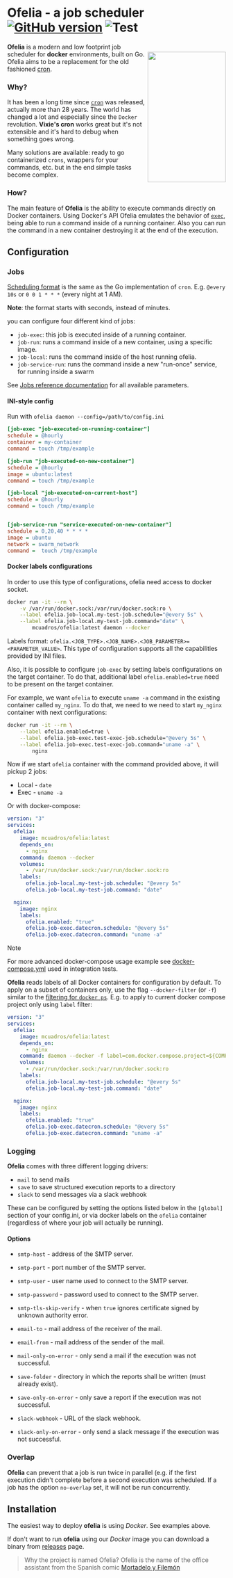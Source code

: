 # Ofelia - a job scheduler [![GitHub version](https://badge.fury.io/gh/mcuadros%2Fofelia.svg)](https://github.com/mcuadros/ofelia/releases) ![Test](https://github.com/mcuadros/ofelia/workflows/Test/badge.svg)

<img src="https://weirdspace.dk/FranciscoIbanez/Graphics/Ofelia.gif" align="right" width="180px" height="300px" vspace="20" />

**Ofelia** is a modern and low footprint job scheduler for __docker__ environments, built on Go. Ofelia aims to be a replacement for the old fashioned [cron](https://en.wikipedia.org/wiki/Cron).

### Why?

It has been a long time since [`cron`](https://en.wikipedia.org/wiki/Cron) was released, actually more than 28 years. The world has changed a lot and especially since the `Docker` revolution. **Vixie's cron** works great but it's not extensible and it's hard to debug when something goes wrong.

Many solutions are available: ready to go containerized `crons`, wrappers for your commands, etc. but in the end simple tasks become complex.

### How?

The main feature of **Ofelia** is the ability to execute commands directly on Docker containers. Using Docker's API Ofelia emulates the behavior of [`exec`](https://docs.docker.com/reference/cli/docker/container/exec/), being able to run a command inside of a running container. Also you can run the command in a new container destroying it at the end of the execution.

## Configuration

### Jobs

[Scheduling format](https://godoc.org/github.com/robfig/cron) is the same as the Go implementation of `cron`. E.g. `@every 10s` or `0 0 1 * * *` (every night at 1 AM).

**Note**: the format starts with seconds, instead of minutes.

you can configure four different kind of jobs:

- `job-exec`: this job is executed inside of a running container.
- `job-run`: runs a command inside of a new container, using a specific image.
- `job-local`: runs the command inside of the host running ofelia.
- `job-service-run`: runs the command inside a new "run-once" service, for running inside a swarm

See [Jobs reference documentation](docs/jobs.md) for all available parameters.

#### INI-style config

Run with `ofelia daemon --config=/path/to/config.ini`

```ini
[job-exec "job-executed-on-running-container"]
schedule = @hourly
container = my-container
command = touch /tmp/example

[job-run "job-executed-on-new-container"]
schedule = @hourly
image = ubuntu:latest
command = touch /tmp/example

[job-local "job-executed-on-current-host"]
schedule = @hourly
command = touch /tmp/example


[job-service-run "service-executed-on-new-container"]
schedule = 0,20,40 * * * *
image = ubuntu
network = swarm_network
command =  touch /tmp/example
```

#### Docker labels configurations

In order to use this type of configurations, ofelia need access to docker socket.

```sh
docker run -it --rm \
    -v /var/run/docker.sock:/var/run/docker.sock:ro \
    --label ofelia.job-local.my-test-job.schedule="@every 5s" \
    --label ofelia.job-local.my-test-job.command="date" \
        mcuadros/ofelia:latest daemon --docker
```

Labels format: `ofelia.<JOB_TYPE>.<JOB_NAME>.<JOB_PARAMETER>=<PARAMETER_VALUE>`.
This type of configuration supports all the capabilities provided by INI files.

Also, it is possible to configure `job-exec` by setting labels configurations on the target container. To do that, additional label `ofelia.enabled=true` need to be present on the target container.

For example, we want `ofelia` to execute `uname -a` command in the existing container called `my_nginx`.
To do that, we need to we need to start `my_nginx` container with next configurations:

```sh
docker run -it --rm \
    --label ofelia.enabled=true \
    --label ofelia.job-exec.test-exec-job.schedule="@every 5s" \
    --label ofelia.job-exec.test-exec-job.command="uname -a" \
        nginx
```

Now if we start `ofelia` container with the command provided above, it will pickup 2 jobs:

- Local - `date`
- Exec  - `uname -a`

Or with docker-compose:

```yaml
version: "3"
services:
  ofelia:
    image: mcuadros/ofelia:latest
    depends_on:
      - nginx
    command: daemon --docker
    volumes:
      - /var/run/docker.sock:/var/run/docker.sock:ro
    labels:
      ofelia.job-local.my-test-job.schedule: "@every 5s"
      ofelia.job-local.my-test-job.command: "date"

  nginx:
    image: nginx
    labels:
      ofelia.enabled: "true"
      ofelia.job-exec.datecron.schedule: "@every 5s"
      ofelia.job-exec.datecron.command: "uname -a"
```

>[!NOTE]
>For more advanced docker-compose usage example see [docker-compose.yml](./integration/test-run-exec/docker-compose.yml) used in integration tests.

**Ofelia** reads labels of all Docker containers for configuration by default. To apply on a subset of containers only, use the flag `--docker-filter` (or `-f`) similar to the [filtering for `docker ps`](https://docs.docker.com/engine/reference/commandline/ps/#filter). E.g. to apply to current docker compose project only using `label` filter:

```yaml
version: "3"
services:
  ofelia:
    image: mcuadros/ofelia:latest
    depends_on:
      - nginx
    command: daemon --docker -f label=com.docker.compose.project=${COMPOSE_PROJECT_NAME}
    volumes:
      - /var/run/docker.sock:/var/run/docker.sock:ro
    labels:
      ofelia.job-local.my-test-job.schedule: "@every 5s"
      ofelia.job-local.my-test-job.command: "date"

  nginx:
    image: nginx
    labels:
      ofelia.enabled: "true"
      ofelia.job-exec.datecron.schedule: "@every 5s"
      ofelia.job-exec.datecron.command: "uname -a"
```


### Logging
**Ofelia** comes with three different logging drivers:
- `mail` to send mails
- `save` to save structured execution reports to a directory
- `slack` to send messages via a slack webhook

These can be configured by setting the options listed below in the `[global]` section of your config.ini, or via docker labels on the `ofelia` container (regardless of where your job will actually be running).

#### Options
- `smtp-host` - address of the SMTP server.
- `smtp-port` - port number of the SMTP server.
- `smtp-user` - user name used to connect to the SMTP server.
- `smtp-password` - password used to connect to the SMTP server.
- `smtp-tls-skip-verify` - when `true` ignores certificate signed by unknown authority error.
- `email-to` - mail address of the receiver of the mail.
- `email-from` - mail address of the sender of the mail.
- `mail-only-on-error` - only send a mail if the execution was not successful.

- `save-folder` - directory in which the reports shall be written (must already exist).
- `save-only-on-error` - only save a report if the execution was not successful.

- `slack-webhook` - URL of the slack webhook.
- `slack-only-on-error` - only send a slack message if the execution was not successful.

### Overlap
**Ofelia** can prevent that a job is run twice in parallel (e.g. if the first execution didn't complete before a second execution was scheduled. If a job has the option `no-overlap` set, it will not be run concurrently. 

## Installation

The easiest way to deploy **ofelia** is using *Docker*. See examples above.

If don't want to run **ofelia** using our *Docker* image you can download a binary from [releases](https://github.com/mcuadros/ofelia/releases) page.

> Why the project is named Ofelia? Ofelia is the name of the office assistant from the Spanish comic [Mortadelo y Filemón](https://en.wikipedia.org/wiki/Mort_%26_Phil)
